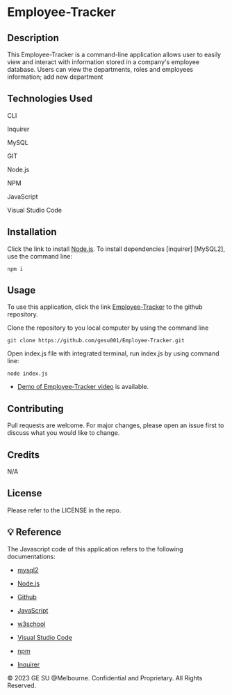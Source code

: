 # Employee-Tracker


## Description

This Employee-Tracker is a command-line application allows user to easily view and interact with information stored in a company's employee database. Users can view the departments, roles and employees information; add new department 

## Technologies Used

CLI

Inquirer

MySQL

GIT

Node.js

NPM

JavaScript

Visual Studio Code

## Installation 

Click the link to install [Node.js](https://nodejs.org/en). To install dependencies [inquirer] [MySQL2], use the command line: 

```
npm i
```

## Usage

To use this application, click the link [Employee-Tracker](https://github.com/gesu001/Employee-Tracker) to the github repository. 

Clone the repository to you local computer by using the command line
```
git clone https://github.com/gesu001/Employee-Tracker.git
```

Open index.js file with integrated terminal, run index.js by using command line:

```
node index.js
```
* [Demo of Employee-Tracker video](https://drive.google.com/file/d/1YmZYcHD2WxyXTIihENaG29Tet77fGNsL/view?usp=sharing) is available.

## Contributing

Pull requests are welcome. For major changes, please open an issue first to discuss what you would like to change.

## Credits

N/A

## License

Please refer to the LICENSE in the repo.

## 💡 Reference

The Javascript code of this application refers to the following documentations:
* [mysql2](https://www.npmjs.com/package/mysql2)

* [Node.js](https://nodejs.org/en)

* [Github](https://github.com/)

* [JavaScript](https://developer.mozilla.org/en-US/docs/Web/JavaScript)

* [w3school](https://www.w3schools.com/js/default.asp)

* [Visual Studio Code](https://code.visualstudio.com/)

* [npm](https://www.npmjs.com/package/inquirer)

* [Inquirer](https://www.npmjs.com/package/inquirer)

© 2023 GE SU @Melbourne. Confidential and Proprietary. All Rights Reserved.